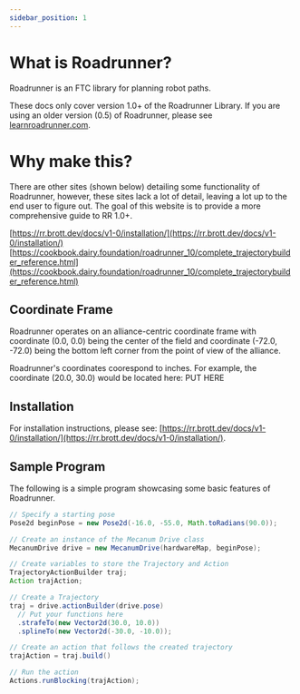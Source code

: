 ```yaml
---
sidebar_position: 1
---
```


# What is Roadrunner?
Roadrunner is an FTC library for planning robot paths.

These docs only cover version 1.0+ of the Roadrunner Library. If you are using an older version (0.5) of Roadrunner, please see [learnroadrunner.com](https://learnroadrunner.com/).

# Why make this?
There are other sites (shown below) detailing some functionality of Roadrunner, however, these sites lack a lot of detail, leaving a lot up to the end user to figure out. The goal of this website is to provide a more comprehensive guide to RR 1.0+.

[https://rr.brott.dev/docs/v1-0/installation/](https://rr.brott.dev/docs/v1-0/installation/)
[https://cookbook.dairy.foundation/roadrunner_10/complete_trajectorybuilder_reference.html](https://cookbook.dairy.foundation/roadrunner_10/complete_trajectorybuilder_reference.html)

## Coordinate Frame
Roadrunner operates on an alliance-centric coordinate frame with coordinate (0.0, 0.0) being the center of the field and coordinate (-72.0, -72.0) being the bottom left corner from the point of view of the alliance.

Roadrunner's coordinates coorespond to inches. For example, the coordinate (20.0, 30.0) would be located here:
PUT HERE

## Installation
For installation instructions, please see: [https://rr.brott.dev/docs/v1-0/installation/](https://rr.brott.dev/docs/v1-0/installation/).

## Sample Program
The following is a simple program showcasing some basic features of Roadrunner.

```java
// Specify a starting pose
Pose2d beginPose = new Pose2d(-16.0, -55.0, Math.toRadians(90.0));

// Create an instance of the Mecanum Drive class
MecanumDrive drive = new MecanumDrive(hardwareMap, beginPose);

// Create variables to store the Trajectory and Action
TrajectoryActionBuilder traj;
Action trajAction;

// Create a Trajectory
traj = drive.actionBuilder(drive.pose)
  // Put your functions here
  .strafeTo(new Vector2d(30.0, 10.0))
  .splineTo(new Vector2d(-30.0, -10.0));

// Create an action that follows the created trajectory
trajAction = traj.build()

// Run the action
Actions.runBlocking(trajAction);
```
